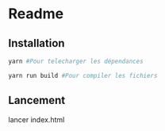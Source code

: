 # Readme

## Installation
``` bash
yarn #Pour telecharger les dépendances 
```

``` bash
yarn run build #Pour compiler les fichiers
```

## Lancement

lancer index.html